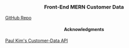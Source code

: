 
 <h3 align="center">Front-End MERN Customer Data</h3>

[GitHub Repo](https://cimanna.github.io/customer-data/)


<h4 align="center">Acknowledgments</h4>

[Paul Kim's Customer-Data API](https://customerdataapi.herokuapp.com/)